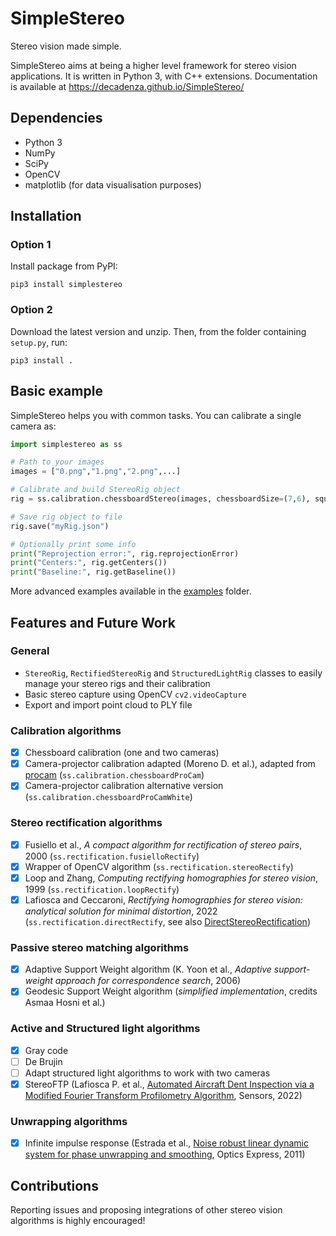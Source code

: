 # SimpleStereo
Stereo vision made simple.

SimpleStereo aims at being a higher level framework for stereo vision applications. It is written in Python 3, with C++ extensions.
Documentation is available at https://decadenza.github.io/SimpleStereo/

## Dependencies
* Python 3
* NumPy
* SciPy
* OpenCV
* matplotlib (for data visualisation purposes)

## Installation
### Option 1
Install package from PyPI:
```
pip3 install simplestereo
```

### Option 2
Download the latest version and unzip. Then, from the folder containing `setup.py`, run:
```
pip3 install .
```

## Basic example
SimpleStereo helps you with common tasks. You can calibrate a single camera as:

```python
import simplestereo as ss

# Path to your images
images = ["0.png","1.png","2.png",...]

# Calibrate and build StereoRig object
rig = ss.calibration.chessboardStereo(images, chessboardSize=(7,6), squareSize=60.5)

# Save rig object to file
rig.save("myRig.json")

# Optionally print some info
print("Reprojection error:", rig.reprojectionError)
print("Centers:", rig.getCenters())
print("Baseline:", rig.getBaseline())
```
    
More advanced examples available in the [examples](https://github.com/decadenza/SimpleStereo/tree/master/examples) folder.

## Features and Future Work

### General
* `StereoRig`, `RectifiedStereoRig` and `StructuredLightRig` classes to easily manage your stereo rigs and their calibration
* Basic stereo capture using OpenCV `cv2.videoCapture`
* Export and import point cloud to PLY file
 
### Calibration algorithms
- [x] Chessboard calibration (one and two cameras)
- [x] Camera-projector calibration adapted (Moreno D. et al.), adapted from [procam](https://github.com/kamino410/procam-calibration) (`ss.calibration.chessboardProCam`)
- [x] Camera-projector calibration alternative version (`ss.calibration.chessboardProCamWhite`)

### Stereo rectification algorithms
- [x] Fusiello et al., *A compact algorithm for rectification of stereo pairs*, 2000 (`ss.rectification.fusielloRectify`)
- [x] Wrapper of OpenCV algorithm (`ss.rectification.stereoRectify`)
- [x] Loop and Zhang, *Computing rectifying homographies for stereo vision*, 1999 (`ss.rectification.loopRectify`)
- [x] Lafiosca and Ceccaroni, *Rectifying homographies for stereo vision: analytical solution for minimal distortion*, 2022 (`ss.rectification.directRectify`, see also [DirectStereoRectification](https://github.com/decadenza/DirectStereoRectification))

### Passive stereo matching algorithms
- [x] Adaptive Support Weight algorithm (K. Yoon et al., *Adaptive support-weight approach for correspondence search*, 2006)
- [x] Geodesic Support Weight algorithm (*simplified implementation*, credits Asmaa Hosni et al.)

### Active and Structured light algorithms
- [x] Gray code
- [ ] De Brujin
- [ ] Adapt structured light algorithms to work with two cameras
- [x] StereoFTP (Lafiosca P. et al., [Automated Aircraft Dent Inspection via a Modified Fourier Transform Profilometry Algorithm](https://doi.org/10.3390/s22020433), Sensors, 2022)

### Unwrapping algorithms
- [x] Infinite impulse response (Estrada et al., [Noise robust linear dynamic system for phase unwrapping and smoothing](https://doi.org/10.1364/OE.19.005126), Optics Express, 2011) 

## Contributions
Reporting issues and proposing integrations of other stereo vision algorithms is highly encouraged!
